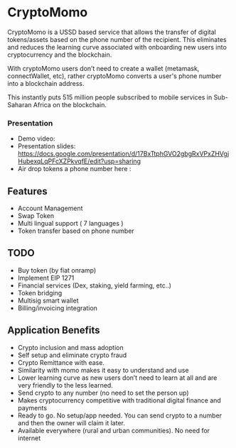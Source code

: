 # CryptoMomo

CryptoMomo is a USSD based service that allows the transfer of digital tokens/assets based on the phone number of the recipient. 
This eliminates and reduces the learning curve associated with onboarding new users into cryptocurrency and the blockchain.

With cryptoMomo users don’t need to create a wallet (metamask, connectWallet, etc), rather cryptoMomo converts a user's phone number into a blockchain address. 

This instantly puts 515 million people subscribed to mobile services in Sub- Saharan Africa on the blockchain.


### Presentation
- Demo video: 
- Presentation slides: https://docs.google.com/presentation/d/17BxTtphGVO2gbgRxVPxZHVgjHubexqLqPFcXZPkvqfE/edit?usp=sharing
- Air drop tokens a phone number here : 

## Features
- Account Management
- Swap Token
- Multi lingual support ( 7 languages )
- Token transfer based on phone number


## TODO
- Buy token (by fiat onramp)
- Implement EIP 1271
- Financial services (Dex, staking, yield farming, etc..)
- Token bridging
- Multisig smart wallet 
- Billing/invoicing integration


## Application Benefits

- Crypto inclusion and mass adoption
- Self setup and eliminate crypto fraud
- Crypto Remittance with ease.
- Similarity with momo makes it easy to understand and use
- Lower learning curve as new users don’t need to learn at all and are very friendly to the less learned.
- Send crypto to any number (no need to set the person up)
- Makes cryptocurrency competitive with traditional digital finance and payments
- Ready to go. No setup/app needed. You can send crypto to  a number and then the owner will claim it later.
- Available everywhere (rural and urban communities). No need for internet